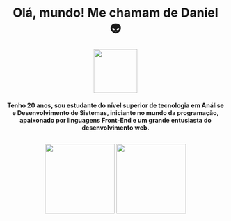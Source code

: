 <h1 align="center"> Olá, mundo! Me chamam de Daniel 👽 </h1>

<div align="center">
	<img src="https://i.picasion.com/pic92/54b08c1d820d098f5d10616639bc6de8.gif" width="100" height="100"/>
</div>

<h4 align= "center">
  Tenho 20 anos, sou estudante do nível superior de tecnologia em Análise e Desenvolvimento de Sistemas, iniciante no mundo da programação, apaixonado por linguagens     Front-End e um grande entusiasta do desenvolvimento web.
</h4>

##

<div align="center">
  <a hreaf="https://github.com/danielsantos404">
  <img height="160em" src="https://github-readme-stats.vercel.app/api?username=danielsantos404&show_icons=true&theme=dark"/>
  <img height="160em" src="https://github-readme-stats.vercel.app/api/top-langs/?username=danielsantos404&layout=compact&theme=dark"/>
</div>
	
